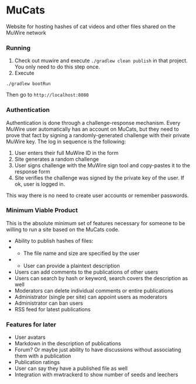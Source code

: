# MuCats

Website for hosting hashes of cat videos and other files shared on the MuWire network

### Running

1. Check out muwire and execute `./gradlew clean publish` in that project.  You only need to do this step once.
2. Execute
```
./gradlew bootRun
```
Then go to `http://localhost:8080`


### Authentication

Authentication is done through a challenge-response mechanism.  Every MuWire user automatically has an account on MuCats, but they need to prove that fact by signing a randomly-generated challenge with their private MuWire key.  The log in sequence is the following:

1. User enters their full MuWire ID in the form
2. Site generates a random challenge
3. User signs challenge with the MuWire sign tool and copy-pastes it to the response form
4. Site verifies the challenge was signed by the private key of the user.  If ok, user is logged in.

This way there is no need to create user accounts or remember passwords.

### Minimum Viable Product

This is the absolute minimum set of features necessary for someone to be willing to run a site based on the MuCats code.

* Ability to publish hashes of files:
* * The file name and size are specified by the user
* * User can provide a plaintext description
* Users can add comments to the publications of other users
* Users can search by hash or keyword, search covers the description as well
* Moderators can delete individual comments or entire publications
* Administrator (single per site) can appoint users as moderators
* Administrator can ban users
* RSS feed for latest publications

### Features for later
* User avatars
* Markdown in the description of publications
* Forum?  Or maybe just ability to have discussions without associating them with a publication
* Publication ratings
* User can say they have a published file as well
* Integration with mwtrackerd to show number of seeds and leechers
